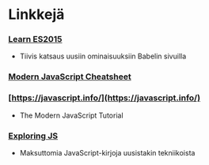# Linkkejä

### [Learn ES2015](https://babeljs.io/learn-es2015/)

* Tiivis katsaus uusiin ominaisuuksiin Babelin sivuilla

### [Modern JavaScript Cheatsheet](https://github.com/mbeaudru/modern-js-cheatsheet)

### [https://javascript.info/](https://javascript.info/)

* The Modern JavaScript Tutorial

### [Exploring JS](http://exploringjs.com/)

* Maksuttomia JavaScript-kirjoja uusistakin tekniikoista



